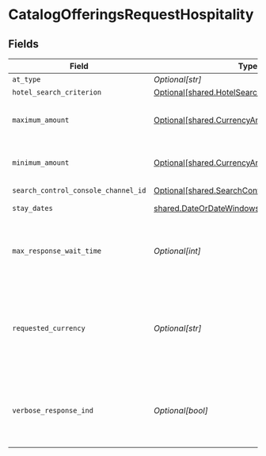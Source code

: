 # CatalogOfferingsRequestHospitality


## Fields

| Field                                                                                                                                                                                           | Type                                                                                                                                                                                            | Required                                                                                                                                                                                        | Description                                                                                                                                                                                     | Example                                                                                                                                                                                         |
| ----------------------------------------------------------------------------------------------------------------------------------------------------------------------------------------------- | ----------------------------------------------------------------------------------------------------------------------------------------------------------------------------------------------- | ----------------------------------------------------------------------------------------------------------------------------------------------------------------------------------------------- | ----------------------------------------------------------------------------------------------------------------------------------------------------------------------------------------------- | ----------------------------------------------------------------------------------------------------------------------------------------------------------------------------------------------- |
| `at_type`                                                                                                                                                                                       | *Optional[str]*                                                                                                                                                                                 | :heavy_minus_sign:                                                                                                                                                                              | N/A                                                                                                                                                                                             | CatalogOfferingsRequestHospitality                                                                                                                                                              |
| `hotel_search_criterion`                                                                                                                                                                        | [Optional[shared.HotelSearchCriterion]](../../models/shared/hotelsearchcriterion.md)                                                                                                            | :heavy_minus_sign:                                                                                                                                                                              | N/A                                                                                                                                                                                             |                                                                                                                                                                                                 |
| `maximum_amount`                                                                                                                                                                                | [Optional[shared.CurrencyAmount]](../../models/shared/currencyamount.md)                                                                                                                        | :heavy_minus_sign:                                                                                                                                                                              | A monetary amount, up to 4 decimal places. Decimal place needs to be included.                                                                                                                  |                                                                                                                                                                                                 |
| `minimum_amount`                                                                                                                                                                                | [Optional[shared.CurrencyAmount]](../../models/shared/currencyamount.md)                                                                                                                        | :heavy_minus_sign:                                                                                                                                                                              | A monetary amount, up to 4 decimal places. Decimal place needs to be included.                                                                                                                  |                                                                                                                                                                                                 |
| `search_control_console_channel_id`                                                                                                                                                             | [Optional[shared.SearchControlConsoleChannelID]](../../models/shared/searchcontrolconsolechannelid.md)                                                                                          | :heavy_minus_sign:                                                                                                                                                                              | N/A                                                                                                                                                                                             |                                                                                                                                                                                                 |
| `stay_dates`                                                                                                                                                                                    | [shared.DateOrDateWindows](../../models/shared/dateordatewindows.md)                                                                                                                            | :heavy_check_mark:                                                                                                                                                                              | Indicates the expiry date.                                                                                                                                                                      |                                                                                                                                                                                                 |
| `max_response_wait_time`                                                                                                                                                                        | *Optional[int]*                                                                                                                                                                                 | :heavy_minus_sign:                                                                                                                                                                              | Maximum time (in milliseconds) to wait for provider responses before returning a response to the consumer of this service                                                                       |                                                                                                                                                                                                 |
| `requested_currency`                                                                                                                                                                            | *Optional[str]*                                                                                                                                                                                 | :heavy_minus_sign:                                                                                                                                                                              | You can use requested currency to request conversion rate information. The response will return the currencyRateConversion object which will contain conversion rate of the requested currency. |                                                                                                                                                                                                 |
| `verbose_response_ind`                                                                                                                                                                          | *Optional[bool]*                                                                                                                                                                                | :heavy_minus_sign:                                                                                                                                                                              | Used to specify that a verbose response is to be returned.  Verbose responses repeat the Property information in each Product and do not return the reference list.                             |                                                                                                                                                                                                 |